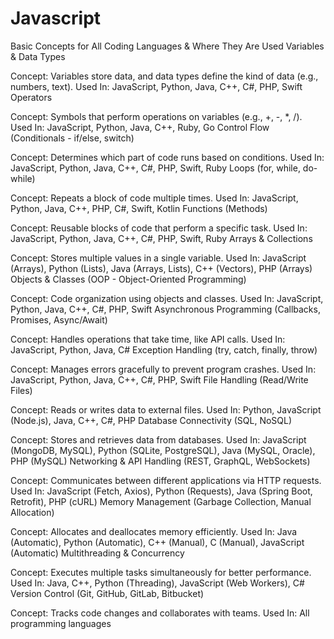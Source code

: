 # Javascript

Basic Concepts for All Coding Languages & Where They Are Used
Variables & Data Types

Concept: Variables store data, and data types define the kind of data (e.g., numbers, text).
Used In: JavaScript, Python, Java, C++, C#, PHP, Swift
Operators

Concept: Symbols that perform operations on variables (e.g., +, -, \*, /).
Used In: JavaScript, Python, Java, C++, Ruby, Go
Control Flow (Conditionals - if/else, switch)

Concept: Determines which part of code runs based on conditions.
Used In: JavaScript, Python, Java, C++, C#, PHP, Swift, Ruby
Loops (for, while, do-while)

Concept: Repeats a block of code multiple times.
Used In: JavaScript, Python, Java, C++, PHP, C#, Swift, Kotlin
Functions (Methods)

Concept: Reusable blocks of code that perform a specific task.
Used In: JavaScript, Python, Java, C++, C#, PHP, Swift, Ruby
Arrays & Collections

Concept: Stores multiple values in a single variable.
Used In: JavaScript (Arrays), Python (Lists), Java (Arrays, Lists), C++ (Vectors), PHP (Arrays)
Objects & Classes (OOP - Object-Oriented Programming)

Concept: Code organization using objects and classes.
Used In: JavaScript, Python, Java, C++, C#, PHP, Swift
Asynchronous Programming (Callbacks, Promises, Async/Await)

Concept: Handles operations that take time, like API calls.
Used In: JavaScript, Python, Java, C#
Exception Handling (try, catch, finally, throw)

Concept: Manages errors gracefully to prevent program crashes.
Used In: JavaScript, Python, Java, C++, C#, PHP, Swift
File Handling (Read/Write Files)

Concept: Reads or writes data to external files.
Used In: Python, JavaScript (Node.js), Java, C++, C#, PHP
Database Connectivity (SQL, NoSQL)

Concept: Stores and retrieves data from databases.
Used In: JavaScript (MongoDB, MySQL), Python (SQLite, PostgreSQL), Java (MySQL, Oracle), PHP (MySQL)
Networking & API Handling (REST, GraphQL, WebSockets)

Concept: Communicates between different applications via HTTP requests.
Used In: JavaScript (Fetch, Axios), Python (Requests), Java (Spring Boot, Retrofit), PHP (cURL)
Memory Management (Garbage Collection, Manual Allocation)

Concept: Allocates and deallocates memory efficiently.
Used In: Java (Automatic), Python (Automatic), C++ (Manual), C (Manual), JavaScript (Automatic)
Multithreading & Concurrency

Concept: Executes multiple tasks simultaneously for better performance.
Used In: Java, C++, Python (Threading), JavaScript (Web Workers), C#
Version Control (Git, GitHub, GitLab, Bitbucket)

Concept: Tracks code changes and collaborates with teams.
Used In: All programming languages

